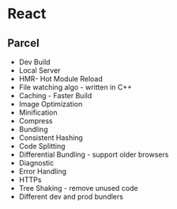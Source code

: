 # React

## Parcel
- Dev Build
- Local Server
- HMR- Hot Module Reload
- File watching algo - written in C++
- Caching - Faster Build
- Image Optimization
- Minification
- Compress
- Bundling
- Consistent Hashing
- Code Splitting
- Differential Bundling - support older browsers
- Diagnostic
- Error Handling
- HTTPs
- Tree Shaking - remove unused code
- Different dev and prod bundlers

 